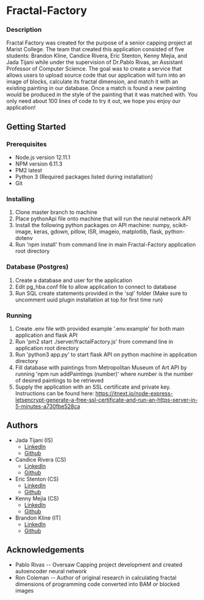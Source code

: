 # Fractal-Factory

### Description
Fractal Factory was created for the purpose of a senior capping project at Marist College.
The team that created this application consisted of five students: Brandon Kline, Candice Rivera, Eric Stenton,
Kenny Mejia, and Jada Tijani while under the supervision of Dr.Pablo Rivas, an Assistant Professor of Computer
Science. The goal was to create a service that allows users to upload source code that our application will
turn into an image of blocks, calculate its fractal dimension, and match it with an existing painting in our database.
Once a match is found a new painting would be produced in the style of the painting that it was matched with.
You only need about 100 lines of code to try it out, we hope you enjoy our application!

## Getting Started

### Prerequisites
* Node.js version 12.11.1
* NPM version 6.11.3
* PM2 latest
* Python 3 (Required packages listed during installation)
* Git


### Installing
1. Clone master branch to machine
2. Place pythonApi file onto machine that will run the neural network API
3. Install the following python packages on API machine: numpy, scikit-image, keras, gdown, pillow, ISR, imageio, matplotlib, flask, python-dotenv
4. Run 'npm install' from command line in main Fractal-Factory application root directory

### Database (Postgres)
1. Create a database and user for the application
2. Edit pg_hba.conf file to allow application to connect to database
3. Run SQL create statements provided in the 'sql' folder (Make sure to uncomment uuid plugin installation at top for first time run)

### Running
1. Create .env file with provided example '.env.example' for both main application and flask API
2. Run 'pm2 start ./server/fractalFactory.js' from command line in application root directory
3. Run 'python3 app.py' to start flask API on python machine in application directory
4. Fill database with paintings from Metropolitan Museum of Art API by running 'npm run addPaintings (number)' where number is the number of desired paintings to be retrieved
5. Supply the application with an SSL certificate and private key. Instructions can be found here: https://itnext.io/node-express-letsencrypt-generate-a-free-ssl-certificate-and-run-an-https-server-in-5-minutes-a730fbe528ca

## Authors
* Jada Tijani (IS)
    * [LinkedIn](https://www.linkedin.com/in/jadatijani/)
    * [Github](https://github.com/jadatijani)
* Candice Rivera (CS)
    * [LinkedIn](https://www.linkedin.com/in/candice-rivera-406283161/)
    * [Github](https://github.com/Zriveracandice2019)
* Eric Stenton (CS)
    * [LinkedIn](https://www.linkedin.com/in/eric-stenton/)
    * [Github](https://www.github.com/StentonRR)
* Kenny Mejia (CS)
    * [LinkedIn](https://www.linkedin.com/in/mejia-kenny/)
    * [Github](https://github.com/kennymejia)
* Brandon Kline (IT)
    * [LinkedIn](https://www.linkedin.com/in/brandon-kline-792705176/)
    * [Github](https://github.com/brandon-kline)

## Acknowledgements
* Pablo Rivas -- Oversaw Capping project development and created autoencoder neural network
* Ron Coleman -- Author of original research in calculating fractal dimensions of programming code converted into BAM or blocked images